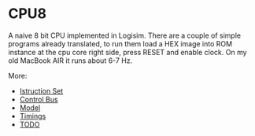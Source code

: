 # CPU8

A naive 8 bit CPU implemented in Logisim. There are a couple of simple programs
already translated, to run them load a HEX image into ROM instance at the cpu
core right side, press RESET and enable clock. On my old MacBook AIR it runs
about 6-7 Hz.

More:
- [Istruction Set](ISA.md)
- [Control Bus](CONTROL.md)
- [Model](MODEL.md)
- [Timings](TIMINGS.md)
- [TODO](TODO.md)
